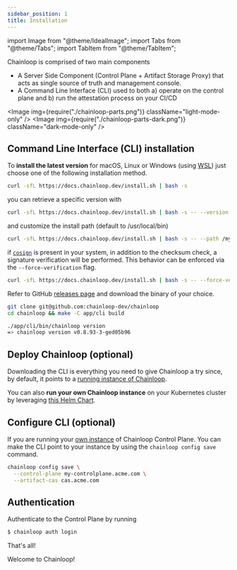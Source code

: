```yaml
---
sidebar_position: 1
title: Installation
---
```


import Image from "@theme/IdealImage";
import Tabs from "@theme/Tabs";
import TabItem from "@theme/TabItem";

Chainloop is comprised of two main components

- A Server Side Component (Control Plane + Artifact Storage Proxy) that acts as single source of truth and management console.
- A Command Line Interface (CLI) used to both a) operate on the control plane and b) run the attestation process on your CI/CD

<Image img={require("./chainloop-parts.png")} className="light-mode-only" />
<Image img={require("./chainloop-parts-dark.png")} className="dark-mode-only" />

## Command Line Interface (CLI) installation

To **install the latest version** for macOS, Linux or Windows (using [WSL](https://learn.microsoft.com/en-us/windows/wsl/install)) just choose one of the following installation method.

<Tabs>
  <TabItem value="script" label="Installation Script" default>

```bash
curl -sfL https://docs.chainloop.dev/install.sh | bash -s
```

you can retrieve a specific version with

```bash
curl -sfL https://docs.chainloop.dev/install.sh | bash -s -- --version v0.1.2
```

and customize the install path (default to /usr/local/bin)

```bash
curl -sfL https://docs.chainloop.dev/install.sh | bash -s -- --path /my-path
```

if [`cosign`](https://docs.sigstore.dev/cosign) is present in your system, in addition to the checksum check, a signature verification will be performed. This behavior can be enforced via the `--force-verification` flag.

```bash
curl -sfL https://docs.chainloop.dev/install.sh | bash -s -- --force-verification
```

</TabItem>
<TabItem value="github" label="GitHub Release">

Refer to GitHub [releases page](https://github.com/chainloop-dev/chainloop/releases) and download the binary of your choice.

</TabItem>
<TabItem value="source" label="From Source">

```sh
git clone git@github.com:chainloop-dev/chainloop
cd chainloop && make -C app/cli build

./app/cli/bin/chainloop version
=> chainloop version v0.8.93-3-ged05b96
```

</TabItem>
</Tabs>

## Deploy Chainloop (optional)

Downloading the CLI is everything you need to give Chainloop a try since, by default, it points to a [running instance of Chainloop](https://docs.chainloop.dev/chainloop-cloud).

You can also **run your own Chainloop instance** on your Kubernetes cluster by leveraging [this Helm Chart](https://github.com/chainloop-dev/chainloop/tree/main/deployment/chainloop).

## Configure CLI (optional)

If you are running your [own instance](https://github.com/chainloop-dev/chainloop/tree/main/deployment/chainloop) of Chainloop Control Plane. You can make the CLI point to your instance by using the `chainloop config save` command.

```sh
chainloop config save \
  --control-plane my-controlplane.acme.com \
  --artifact-cas cas.acme.com
```

## Authentication

Authenticate to the Control Plane by running

```bash
$ chainloop auth login
```

That's all!

Welcome to Chainloop!
